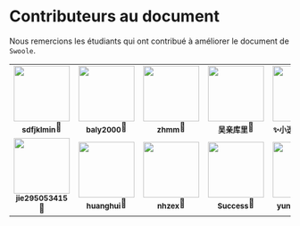 # Contributeurs au document

Nous remercions les étudiants qui ont contribué à améliorer le document de `Swoole`.

<style>
    td a {
        text-decoration:none;
    }
</style>

<!-- ALL-CONTRIBUTORS-LIST:START - Ne retirez ni ne modifiez cette section -->
<!-- prettier-ignore-start -->
<!-- markdownlint-disable -->
<table>
  <tr>
    <td align="center"><a href="https://github.com/sdfjklmin" target="_blank"><img src="https://avatars1.githubusercontent.com/u/13510734?v=4" width="100px;" alt=""<br /><sub><b>sdfjklmin</b></sub></a<br /><a href="https://github.com/swoole-inc/report/issues?q=author:sdfjklmin" target="_blank" title="Documentation">📖</a></td>
    <td align="center"><a href="https://github.com/baly2000" target="_blank"><img src="https://avatars2.githubusercontent.com/u/8666581?v=4" width="100px;" alt=""<br /><sub><b>baly2000</b></sub></a<br /><a href="https://github.com/swoole-inc/report/issues?q=author:baly2000" target="_blank" title="Documentation">📖</a></td>
    <td align="center"><a href="https://github.com/zhmm" target="_blank"><img src="https://avatars2.githubusercontent.com/u/3608860?v=4" width="100px;" alt=""<br /><sub><b>zhmm</b></sub></a<br /><a href="https://github.com/swoole-inc/report/issues?q=author:zhmm" target="_blank" title="Documentation">📖</a></td>
    <td align="center"><a href="https://github.com/wuqinqiang" target="_blank"><img src="https://avatars3.githubusercontent.com/u/36129334?v=4" width="100px;" alt=""<br /><sub><b>吴亲库里</b></sub></a<br /><a href="https://github.com/swoole-inc/report/issues?q=author:wuqinqiang" target="_blank" title="Documentation">📖</a></td>
    <td align="center"><a href="https://github.com/TransparentLC" target="_blank"><img src="https://avatars3.githubusercontent.com/u/47057319?v=4" width="100px;" alt=""<br /><sub><b>✨小透明・宸✨</b></sub></a<br /><a href="https://github.com/swoole-inc/report/issues?q=author:TransparentLC" target="_blank" title="Documentation">📖</a></td>
    <td align="center"><a href="https://github.com/linvsCode" target="_blank"><img src="https://avatars3.githubusercontent.com/u/20921898?v=4" width="100px;" alt=""<br /><sub><b>Lingjie Lin</b></sub></a<br /><a href="https://github.com/swoole-inc/report/issues?q=author:linvsCode" title="Documentation" target="_blank">📖</a></td>
    <td align="center"><a href="https://github.com/arunfung" target="_blank"><img src="https://avatars3.githubusercontent.com/u/13562592?v=4" width="100px;" alt=""<br /><sub><b>Arun Fung</b></sub></a<br /><a href="https://github.com/swoole-inc/report/issues?q=author:arunfung" title="Documentation" target="_blank">📖</a></td>
  </tr>
  <tr>
    <td align="center"><a href="https://github.com/jie295053415" target="_blank"><img src="https://avatars3.githubusercontent.com/u/29752492?v=4" width="100px;" alt=""<br /><sub><b>jie295053415</b></sub></a<br /><a href="https://github.com/swoole-inc/report/issues?q=author:jie295053415" title="Documentation" target="_blank">📖</a></td>
    <td align="center"><a href="http://blog.huanghui.xyz/" target="_blank"><img src="https://avatars0.githubusercontent.com/u/31389659?v=4" width="100px;" alt=""<br /><sub><b>huanghui</b></sub></a<br /><a href="https://github.com/swoole-inc/report/issues?q=author:XueSiLf" title="Documentation" target="_blank">📖</a></td>
    <td align="center"><a href="https://github.com/NHZEX" target="_blank"><img src="https://avatars3.githubusercontent.com/u/14545600?v=4" width="100px;" alt=""<br /><sub><b>nhzex</b></sub></a<br /><a href="https://github.com/swoole-inc/report/issues?q=author:NHZEX" title="Documentation" target="_blank">📖</a></td>
    <td align="center"><a href="https://github.com/successgo" target="_blank"><img src="https://avatars3.githubusercontent.com/u/13791720?v=4" width="100px;" alt=""<br /><sub><b>Success</b></sub></a<br /><a href="https://github.com/swoole-inc/report/issues?q=author:successgo" title="Documentation" target="_blank">📖</a></td>
    <td align="center"><a href="https://github.com/yuntian001" target="_blank"><img src="https://avatars.githubusercontent.com/u/43692243?v=4" width="100px;" alt=""<br /><sub><b>yuntian001</b></sub></a<br /><a href="https://github.com/swoole-inc/report/issues?q=author:yuntian001" title="Documentation" target="_blank">📖</a></td>
    <td align="center"><a href="https://github.com/SETSESSION" target="_blank"><img src="https://avatars.githubusercontent.com/u/2141817?v=4" width="100px;" alt=""<br /><sub><b>SETSESSION</b></sub></a<br /><a href="https://github.com/swoole-inc/report/issues?q=author:SETSESSION" title="Documentation" target="_blank">📖</a></td>
    <td align="center"><a href="https://github.com/Apiee"><img src="https://avatars.githubusercontent.com/u/24862113?v=4?s=100" width="100px;" alt=""<br /><sub><b>baicai</b></sub></a<br /><a href="https://github.com/swoole-inc/report/issues?q=author:Apiee" title="Documentation" target="_blank">📖</a></td>
  </tr>
</table>

<!-- markdownlint-enable -->
<!-- prettier-ignore-end -->
<!-- ALL-CONTRIBUTORS-LIST:END -->
